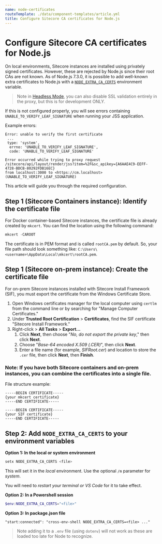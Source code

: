 ```yaml
---
name: node-certificates
routeTemplate: ./data/component-templates/article.yml
title: Configure Sitecore CA certificates for Node.js
---
```

# Configure Sitecore CA certificates for Node.js

On local environments, Sitecore instances are installed using privately signed certificates. However, these are rejected by Node.js since their root CAs are not known. As of Node.js 7.3.0, it is possible to add well-known extra certificates to Node.js with a [`NODE_EXTRA_CA_CERTS`](https://nodejs.org/api/cli.html#cli_node_extra_ca_certs_file) environment variable.

> Note in [Headless Mode](/docs/techniques/authentication/sitecore-auth#headless-mode), you can also disable SSL validation entirely in the proxy, but this is for development ONLY.

If this is not configured properly, you will see errors containing `UNABLE_TO_VERIFY_LEAF_SIGNATURE` when running your JSS application.

Example errors:

```
Error: unable to verify the first certificate
 ...
 type: 'system',
  errno: 'UNABLE_TO_VERIFY_LEAF_SIGNATURE',
  code: 'UNABLE_TO_VERIFY_LEAF_SIGNATURE'
```

```
Error occurred while trying to proxy request /sitecore/api/layout/render/jss?item=%2F&sc_apikey={A6AAE4C9-EEFF-4728-BDCB-80292FDB16EC} 
from localhost:3000 to <https://cm.localhost> (UNABLE_TO_VERIFY_LEAF_SIGNATURE)
```

This article will guide you through the required configuration.

## Step 1 (Sitecore Containers instance): Identify the certificate file

For Docker container-based Sitecore instances, the certificate file is already created by `mkcert`. You can find the location using the following command:

```powershell
mkcert -CAROOT
```

The certificate is in PEM format and is called `rootCA.pem` by default. So, your file path should look something like: `C:\Users\<username>\AppData\Local\mkcert\rootCA.pem`.

## Step 1 (Sitecore on-prem instance): Create the certificate file

For on-prem Sitecore instances installed with Sitecore Install Framework (SIF), you must export the certificate from the Windows Certificate Store.

1. Open Windows certificates manager for the local computer using `certlm` from the command line or by searching for "Manage Computer Certificates."
2. Under **Trusted Root Certification** > **Certificates**, find the SIF certificate "Sitecore Install Framework."
3. Right-click > **All Tasks** > **Export...**
   1. Click **Next**, then choose "*No, do not export the private key*," then click **Next**.
   2. Choose "*Base-64 encoded X.509 (.CER)*", then click **Next**.
   3. Enter a file name (for example, *SIFRoot.cer*) and location to store the `.cer` file, then click **Next**, then **Finish**.

### Note: If you have both Sitecore containers and on-prem instances, you can combine the certificates into a single file.

File structure example:

```
-----BEGIN CERTIFICATE-----
{your mkcert certificate}
-----END CERTIFICATE-----

-----BEGIN CERTIFICATE-----
{your SIF certificate}
-----END CERTIFICATE-----
```

## Step 2: Add `NODE_EXTRA_CA_CERTS` to your environment variables

**Option 1: In the local or system environment**

```powershell
setx NODE_EXTRA_CA_CERTS <file>
```

This will set it in the *local* environment. Use the optional `/m` parameter for *system*.

You will need to *restart your terminal or VS Code* for it to take effect.

**Option 2: In a Powershell session**

```powershell
$env:NODE_EXTRA_CA_CERTS="<file>"
```

**Option 3: In package.json file**

```
"start:connected": "cross-env-shell NODE_EXTRA_CA_CERTS=<file> ..."
```

> Note adding it to a `.env` file (using `dotenv`) will not work as these are loaded too late for Node to recognize.